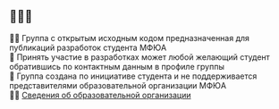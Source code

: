 ## 👋👋👋

🙋‍♀️ Группа с открытым исходным кодом предназначенная для публикаций разработок студента МФЮА\
🌈 Принять участие в разработках может любой желающий студент обратившись по контактным данным в профиле группы\
🍿 Группа создана по инициативе студента и не поддерживается представителями образовательной организации МФЮА\
👩‍💻 [Сведения об образовательной организации](https://www.mfua.ru/sveden/)
